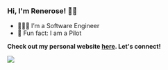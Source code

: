 ### Hi, I'm Renerose! 👋🏼

- 👩🏽‍💻 I’m a Software Engineer
- 🚁 Fun fact: I am a Pilot

**Check out my personal website [here](https://rsdimatulac.github.io/). Let's connect!**


![](https://komarev.com/ghpvc/?username=your-github-username)

<!--
**rsdimatulac/rsdimatulac** is a ✨ _special_ ✨ repository because its `README.md` (this file) appears on your GitHub profile.

Here are some ideas to get you started:

- 🔭 I’m currently working on ...
- 🌱 I’m currently learning ...
- 👯 I’m looking to collaborate on ...
- 🤔 I’m looking for help with ...
- 💬 Ask me about ...
- 📫 How to reach me: ...
- 😄 Pronouns: ...
- ⚡ Fun fact: ...
-->

